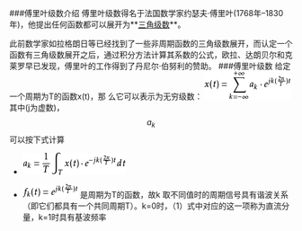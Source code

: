 ###傅里叶级数介绍
傅里叶级数得名于法国数学家约瑟夫·傅里叶(1768年–1830年)，他提出任何函数都可以展开为**[三角级数](/shu-xue-ji-chu/gao-deng-shu-xue/ji-shu/san-jiao-ji-shu.md)**。

此前数学家如拉格朗日等已经找到了一些非周期函数的三角级数展开，而认定一个函数有三角级数展开之后，通过积分方法计算其系数的公式，欧拉、达朗贝尔和克莱罗早已发现，傅里叶的工作得到了丹尼尔·伯努利的赞助。
###傅里叶级数
给定一个周期为T的函数x(t)，那 么它可以表示为无穷级数：
![](/assets/9345d688d43f879426413077d31b0ef41bd53a28.png)
其中(j为虚数)，$$a_{k}$$可以按下式计算

* ![](/assets/7dd98d1001e93901268bcb2479ec54e736d1961a.png)

* ![](/assets/d52a2834349b033b5d3d878314ce36d3d539bd35.png)
是周期为T的函数，故k 取不同值时的周期信号具有谐波关系（即它们都具有一个共同周期T）。k=0时，（1）式中对应的这一项称为直流分量，k=1时具有基波频率